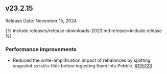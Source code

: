 ## v23.2.15

Release Date: November 15, 2024

{% include releases/release-downloads-2023.md release=include.release %}

<h3 id="v23-2-15-performance-improvements">Performance improvements</h3>

- Reduced the write-amplification impact of rebalances by splitting snapshot `sstable` files before ingesting them into Pebble. [#135123][#135123]

[#135123]: https://github.com/cockroachdb/cockroach/pull/135123